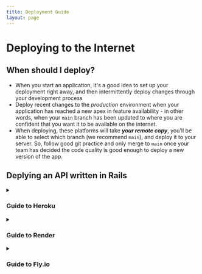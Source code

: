```yaml
---
title: Deployment Guide
layout: page
---
```

<style>
summary:hover {
  background-color: #bbe5fa;
}
</style>

# Deploying to the Internet

## When should I deploy?
- When you start an application, it's a good idea to set up your deployment right away, and then intermittently deploy changes through your development process
- Deploy recent changes to the _production_ environment when your application has reached a new apex in feature availability - in other words, when your `main` branch has been updated to where you are confident that you want it to be available on the internet. 
- When deploying, these platforms will take ___your remote copy___, you'll be able to select which branch (we recommend `main`), and deploy it to your server. So, follow good git practice and only merge to `main` once your team has decided the code quality is good enough to deploy a new version of the app. 

## Deplying an API written in Rails

<details><summary><h3>Guide to Heroku</h3></summary>
 Docs are [here](https://devcenter.heroku.com/articles/getting-started-with-rails7). Don't forget to provision a database.
 <!-- TO-DO add more detail -->
<hr/>
</details>


<details><summary><h3>Guide to Render</h3></summary>

<section class="note">
<p>These instructions were compiled from <a href="https://render.com/docs/deploy-rails" target="_blank">Render.com</a>'s existing documentation and resources. You are free to ignore this page and follow directions on Render's website to deploy your application, if you wish. The instructions and links below have been tested as of March 2023.</p>

<p>Turing is not associated or affiliated with Render.com in any way; this page was created as a reference for students to deploy their applications for the first time. 
</p>
</section>

## Getting Started
1. Create an account on Render, if you haven't already. (You can use GitHub to create an account to make your sign-in even easier.)

2. Locally in the repository you'll be deploying, update the secret key before deploying: 
   1. Delete the existing `config/credentials.yml.enc` file. 
   2. In Terminal in this repository, run `EDITOR="code" bin/rails credentials:edit`.
         - You do need to specify `EDITOR="code"` for it to work unless it already appears in your Terminal's config file, otherwise it may give you errors. 
         - When successful, it will generate 2 files called `credentials.yml.enc` and `master.key`. The `master.key` file will be ignored by git - this is normal, you do not want to share this key with other teammates. 
   3. Commit and push the change that added the new `credentials.yml.enc` file to your remote. 

## Deploying an Existing Rails App

### Create DB Service
1. After you sign in, it will take you to your Dashboard. 
2. Click the button to **Create a New PostgreSQL**. 
   - Give the PostgreSQL service a name (recommend to use the same name as your repo for sanity)
   - You can keep the **Database** and **User** fields blank, they will be randomly generated.
   - **Change the PostgreSQL Version to 14.**
   - Keep the Instance Type set to **Free**, and then click `Create Database`. 
3. Once the database is created, click the `Connect` dropdown on the top-right, and copy the **Internal Database URL**. You'll use this link to connect to the production DB after you create the web service.

### Create Web Service
1. Click the button to Create a New __Web Service__. If you've connected your GitHub account, it will display some of your repositories that you can connect to for this web service. Click `Connect` next to the repo you'd like to deploy. 
1.  Give the service a name (anything, you can use the same name as the repo)
1.  In the **Build Command** step, add `rails db:{migrate,seed}` to the end of the string. 
   - Note that this command will be run each time your application is deployed. As such, your `seeds.rb` file should contain `{Model}.destroy_all` lines at the top so that running the `seed` command in production does not cause duplicate data.
2.  Make sure your **Instance Type** is **Free**, then click the `Create Web Service` button. 
3. On the next screen, you'll need to add 2 Environment Variables, so click **Environment**. 
   1. Key = `DATABASE_URL` , Value = your PostgreSQL service's Internal Database URL, from the previous step. 
   2. Key = `RAILS_MASTER_KEY`, Value = your repo's local `master.key` file. 

If the steps are all working, it will then attempt to build your application and copy it to its container, this will take several minutes. You can watch the service's terminal for updates. If the build is successful, it will display `==> Build successful 🎉` then `==> Deploying...`. When this step finishes, you can click the URL of the application displayed at the top of the page to visit your site. 


<section class="call-to-action">
<br/>
At any time, you can see your applications on Render from a high-level by going to the <a target="_blank" href="https://dashboard.render.com">Render Dashboard</a>. 
<br/><br/>
</section>



## Troubleshooting
- If the build fails, you will see a message like `==> Build failed 😞` in the dashboard terminal, and it will send you an e-mail notification. Any build errors or deployment issues will be listed in the terminal above this message. 
- If during your deploy you see a message in Render's console that says `rails: command not found`, run the following command in your local terminal: `bundle lock --add-platform x86_64-linux`. This will allow Render's server architecture to run your application. 
- Note that the Free tier of the Web Service does not allow for SSH console, so you can't use `rails c` on the dashboard unfortunately.  
- You can [read more about the Free tier limitations](https://render.com/docs/free#free-web-services) if you encounter other issues. 
- Further troubleshooting documentation can be found on [Render's website](https://render.com/docs/deploy-rails).  

<hr/>
</details>

<details><summary><h3>Guide to Fly.io</h3></summary>

<section class="note">
<p>These instructions were compiled from <a href="https://fly.io" target="_blank">Fly.io</a>'s existing documentation and resources. You are free to ignore this page and follow directions on Fly.io's website to deploy your application, if you wish. The instructions and links below have been tested as of December 2022.</p>

<p>Turing is not associated or affiliated with Fly.io in any way; this page was created as a reference for students to deploy their applications for the first time. 
</p>
</section>

## Getting Started
1. Install [Fly's command line tools](https://fly.io/docs/hands-on/install-flyctl)
- `brew install flyctl`
- This may take a few minutes, please be patient. 

1. Log into Fly from your Terminal ([Documentation link](https://fly.io/docs/getting-started/log-in-to-fly))
- `flyctl auth login`
- This will open your browser and prompt you to log in. 
- If you haven't made an account yet, click the link to make one. (You can also use GitHub to create an account, in order to sign in even easier.)
- *NOTE*: It will look like you have to enter a credit card number to complete registration. There is a small link below the form that says ___"Try Fly.io for Free -->"___ Click that link to proceed with the free plan. 
      - If for some reason you must enter a credit card to complete registration, please reach out to your instructors for assistance. 


## Deploying an Existing Rails App

1. In Terminal, navigate to the app that you want to launch, in its root folder (e.g. `/turing/2module/projects/relational_rails`). 

1. Follow Fly's instructions to [launch an existing Rails app](https://fly.io/docs/rails/getting-started/existing). 
   - `fly launch`
      - It will "scan" your code, detect a Rails app, and ask you some questions. 
   - Leave "App Name" blank, or type one in. The name should be unique to your account. 
   - *Important:* When asked, choose the __default region__ by pressing `Enter`. 
      - Note: Some users have had weird errors and issues when they choose a non-default region. In this scenario, it may be easier to delete the deployment on your [Fly.io Dashboard](https://fly.io/dashboard) than to fiddle around with it for too long. 
   - When asked to select a configuration, select `Development` (this is the first option). 
   - When asked, "`Would you like to set up a Postgresql database now? y/n"` enter `Y` for yes. 
   - Copy to a file or screenshot the given postgresql Username, Password, Hostname, and Ports data, as you may need this later. Save this to your desktop for safe keeping. You should _not_ commit this to your repository. 
   - When asked, "`Would you like to set up an Upstash Redis database now? y/n"` enter `n` for no. 

1. When the above steps are completed, double-check that you are on a local branch that you want to deploy (usually this is the `main` branch). Then, run `fly deploy` to deploy a copy of the files/folders in this branch to the newly-created server. At the end of this process, Fly will automatically run your `db` setup tasks like create, migrate, and seed. 

1. If your deployment is successful, it will display `"Monitoring deployment..." ` and `---> v0 deployed successfully.`. This `v0` number will increment with each subsquent deployment. Run `fly open` to open your deployed application in your browser. 

<section class="call-to-action">
<br/>
At any time, you can see your applications on Fly from a high-level by going to the <a target="_blank" href="https://fly.io/dashboard">Fly Dashboard</a>. 
<br/><br/>
</section>



## Troubleshooting
- If you visit your app in the browser and see some generic errors, those messages will probably be vague and unhelpful. This is because you're looking at the production environment, which is meant to be seen by users and not developers. To see helpful debugging information, run `fly logs` from your local Terminal in order to see logs of your deployments. 
- To open a rails console on your server, run `fly ssh console -C "/app/bin/rails console"`. 
   - Be careful of using this, as you are accessing the Rails console directly in production! Also, this may incur more usage of the application which can run up your usage on Fly's service. If you've provided a credit card number, it may end up charging you. 

- Problem: an error message in deployment that ends with: 
```
ERROR: [stage-3 7/7] RUN bin/rails fly:build … rails aborted! ExecJS: RuntimeUnavailable: Could not find a JavaScript runtime. See https://github.com/rails/execjs for a list of available runtimes.
```
   - Solution: Open the `Dockerfile` in the root of the project. Around line 76, find `ARG DEPLOY_PACKAGES`. At the end of this string value, add `nodejs`. It should now look like this: 
   ```ruby
   ARG DEPLOY_PACKAGES="postgresql-client file vim curl gzip libsqlite3-0 nodejs"
   ```
   Finally, run `fly deploy` again. 

- Further troubleshooting documentation can be found on [Fly's website](https://fly.io/docs/rails/getting-started/existing/#troubleshooting-your-initial-deployment).  